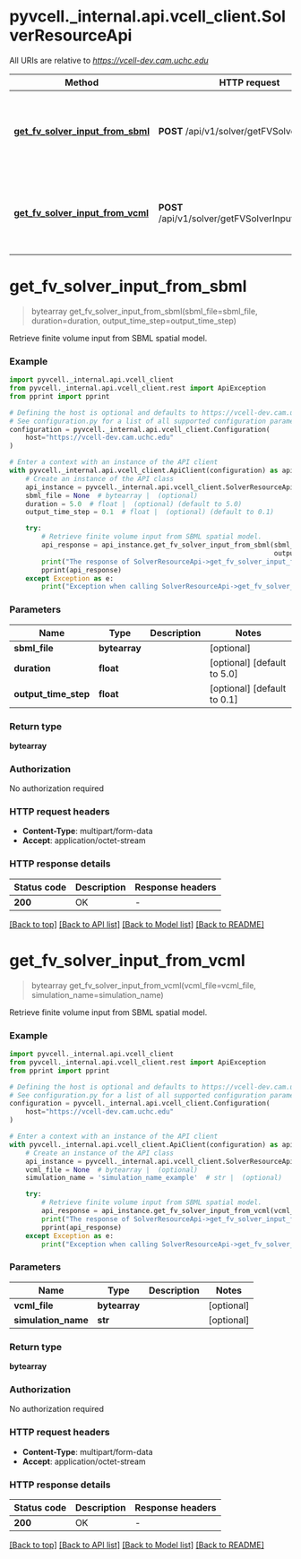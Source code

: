 # pyvcell.\_internal.api.vcell_client.SolverResourceApi

All URIs are relative to *https://vcell-dev.cam.uchc.edu*

| Method                                                                                  | HTTP request                                     | Description                                           |
| --------------------------------------------------------------------------------------- | ------------------------------------------------ | ----------------------------------------------------- |
| [**get_fv_solver_input_from_sbml**](SolverResourceApi.md#get_fv_solver_input_from_sbml) | **POST** /api/v1/solver/getFVSolverInput         | Retrieve finite volume input from SBML spatial model. |
| [**get_fv_solver_input_from_vcml**](SolverResourceApi.md#get_fv_solver_input_from_vcml) | **POST** /api/v1/solver/getFVSolverInputFromVCML | Retrieve finite volume input from SBML spatial model. |

# **get_fv_solver_input_from_sbml**

> bytearray get_fv_solver_input_from_sbml(sbml_file=sbml_file, duration=duration, output_time_step=output_time_step)

Retrieve finite volume input from SBML spatial model.

### Example

```python
import pyvcell._internal.api.vcell_client
from pyvcell._internal.api.vcell_client.rest import ApiException
from pprint import pprint

# Defining the host is optional and defaults to https://vcell-dev.cam.uchc.edu
# See configuration.py for a list of all supported configuration parameters.
configuration = pyvcell._internal.api.vcell_client.Configuration(
    host="https://vcell-dev.cam.uchc.edu"
)

# Enter a context with an instance of the API client
with pyvcell._internal.api.vcell_client.ApiClient(configuration) as api_client:
    # Create an instance of the API class
    api_instance = pyvcell._internal.api.vcell_client.SolverResourceApi(api_client)
    sbml_file = None  # bytearray |  (optional)
    duration = 5.0  # float |  (optional) (default to 5.0)
    output_time_step = 0.1  # float |  (optional) (default to 0.1)

    try:
        # Retrieve finite volume input from SBML spatial model.
        api_response = api_instance.get_fv_solver_input_from_sbml(sbml_file=sbml_file, duration=duration,
                                                                  output_time_step=output_time_step)
        print("The response of SolverResourceApi->get_fv_solver_input_from_sbml:\n")
        pprint(api_response)
    except Exception as e:
        print("Exception when calling SolverResourceApi->get_fv_solver_input_from_sbml: %s\n" % e)
```

### Parameters

| Name                 | Type          | Description | Notes                       |
| -------------------- | ------------- | ----------- | --------------------------- |
| **sbml_file**        | **bytearray** |             | [optional]                  |
| **duration**         | **float**     |             | [optional] [default to 5.0] |
| **output_time_step** | **float**     |             | [optional] [default to 0.1] |

### Return type

**bytearray**

### Authorization

No authorization required

### HTTP request headers

- **Content-Type**: multipart/form-data
- **Accept**: application/octet-stream

### HTTP response details

| Status code | Description | Response headers |
| ----------- | ----------- | ---------------- |
| **200**     | OK          | -                |

[[Back to top]](#) [[Back to API list]](../README.md#documentation-for-api-endpoints) [[Back to Model list]](../README.md#documentation-for-models) [[Back to README]](../README.md)

# **get_fv_solver_input_from_vcml**

> bytearray get_fv_solver_input_from_vcml(vcml_file=vcml_file, simulation_name=simulation_name)

Retrieve finite volume input from SBML spatial model.

### Example

```python
import pyvcell._internal.api.vcell_client
from pyvcell._internal.api.vcell_client.rest import ApiException
from pprint import pprint

# Defining the host is optional and defaults to https://vcell-dev.cam.uchc.edu
# See configuration.py for a list of all supported configuration parameters.
configuration = pyvcell._internal.api.vcell_client.Configuration(
    host="https://vcell-dev.cam.uchc.edu"
)

# Enter a context with an instance of the API client
with pyvcell._internal.api.vcell_client.ApiClient(configuration) as api_client:
    # Create an instance of the API class
    api_instance = pyvcell._internal.api.vcell_client.SolverResourceApi(api_client)
    vcml_file = None  # bytearray |  (optional)
    simulation_name = 'simulation_name_example'  # str |  (optional)

    try:
        # Retrieve finite volume input from SBML spatial model.
        api_response = api_instance.get_fv_solver_input_from_vcml(vcml_file=vcml_file, simulation_name=simulation_name)
        print("The response of SolverResourceApi->get_fv_solver_input_from_vcml:\n")
        pprint(api_response)
    except Exception as e:
        print("Exception when calling SolverResourceApi->get_fv_solver_input_from_vcml: %s\n" % e)
```

### Parameters

| Name                | Type          | Description | Notes      |
| ------------------- | ------------- | ----------- | ---------- |
| **vcml_file**       | **bytearray** |             | [optional] |
| **simulation_name** | **str**       |             | [optional] |

### Return type

**bytearray**

### Authorization

No authorization required

### HTTP request headers

- **Content-Type**: multipart/form-data
- **Accept**: application/octet-stream

### HTTP response details

| Status code | Description | Response headers |
| ----------- | ----------- | ---------------- |
| **200**     | OK          | -                |

[[Back to top]](#) [[Back to API list]](../README.md#documentation-for-api-endpoints) [[Back to Model list]](../README.md#documentation-for-models) [[Back to README]](../README.md)
